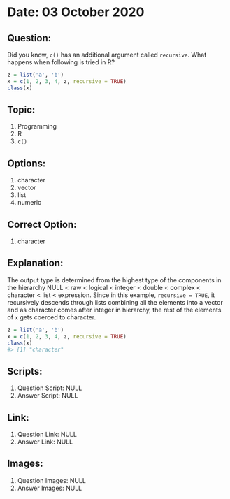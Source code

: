 # Date: 03 October 2020

## Question:
Did you know, `c()` has an additional argument called `recursive`. What happens when following is tried in R?
```r
z = list('a', 'b')
x = c(1, 2, 3, 4, z, recursive = TRUE)
class(x)
```

## Topic:
1. Programming
2. R
3. `c()`

## Options:
1. character
2. vector
3. list
4. numeric

## Correct Option:
1. character

## Explanation:
The output type is determined from the highest type of the components in the hierarchy NULL < raw < logical < integer < double < complex < character < list < expression.
Since in this example, `recursive = TRUE`, it recursively descends through lists combining all the elements into a vector and as character comes after integer in hierarchy, the rest of the elements of `x` gets coerced to character.
``` r
z = list('a', 'b')
x = c(1, 2, 3, 4, z, recursive = TRUE)
class(x)
#> [1] "character"
```

## Scripts:
1. Question Script: NULL
2. Answer Script: NULL

## Link:
1. Question Link: NULL
2. Answer Link: NULL

## Images:
1. Question Images: NULL
2. Answer Images: NULL
